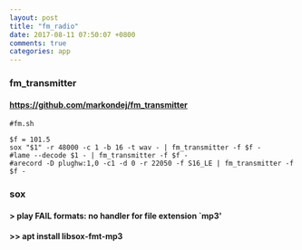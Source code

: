 ```yaml
---
layout: post
title: "fm_radio"
date: 2017-08-11 07:50:07 +0800
comments: true
categories: app
---
```


### fm_transmitter  
#### https://github.com/markondej/fm_transmitter  



``` 
#fm.sh

$f = 101.5
sox "$1" -r 48000 -c 1 -b 16 -t wav - | fm_transmitter -f $f -
#lame --decode $1 - | fm_transmitter -f $f -
#arecord -D plughw:1,0 -c1 -d 0 -r 22050 -f S16_LE | fm_transmitter -f $f -
```

### sox 
#### > play FAIL formats: no handler for file extension `mp3'  
#### >> apt install libsox-fmt-mp3   
